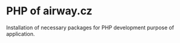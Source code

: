 # PHP of airway.cz

Installation of necessary packages for PHP development purpose 
of application. 
